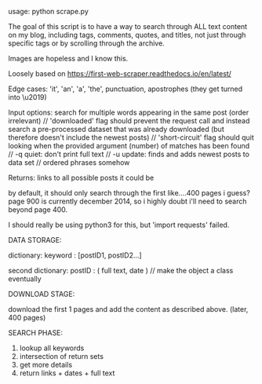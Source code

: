usage: python scrape.py

The goal of this script is to have a way to search through ALL text content on my blog,
including tags, comments, quotes, and titles, not just through specific tags or by scrolling through the archive.

Images are hopeless and I know this.

Loosely based on https://first-web-scraper.readthedocs.io/en/latest/

Edge cases:
'it', 'an', 'a', 'the', punctuation, apostrophes (they get turned into \u2019)

Input options:
search for multiple words appearing in the same post (order irrelevant)
// 'downloaded' flag should prevent the request call and instead search a 
	pre-processed dataset that was already downloaded (but therefore doesn't include the newest posts)
// 'short-circuit' flag should quit looking when the provided argument (number) of matches has been found
// -q quiet: don't print full text
// -u update: finds and adds newest posts to data set
// ordered phrases somehow

Returns:
links to all possible posts it could be

by default, it should only search through the first like....400 pages i guess? 
page 900 is currently december 2014, so i highly doubt i'll need to search beyond page 400.

I should really be using python3 for this, but 'import requests' failed.

DATA STORAGE:

dictionary:
keyword : [postID1, postID2...]

second dictionary:
postID : ( full text, date ) // make the object a class eventually

DOWNLOAD STAGE:

download the first 1 pages and add the content as described above. (later, 400 pages)

SEARCH PHASE:

1. lookup all keywords
2. intersection of return sets
3. get more details
4. return links + dates + full text

